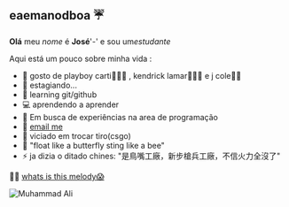 ## eaemanodboa ☔

__Olá__ meu _nome_ é **José**'-' e sou um*estudante* 

Aqui está um pouco sobre minha vida :
- 🎼 gosto de playboy carti🧛🏿‍♂️ , kendrick lamar🙅🏿‍♂️ e j cole✍🏿
- 🔭 estagiando...
- 🌱 learning git/github
- 💻 aprendendo a aprender
- 💼 Em busca de experiências na area de programação
- 💬 [email me](josehenryck@gmail.com) 
- 👾 viciado em trocar tiro(csgo)
- 👺  "float  like a butterfly sting like a bee"
- ⚡  ja dizia o ditado chines: "是鳥嘴工廠，新步槍兵工廠，不信火力全沒了"

🐱‍👤 [whats is this melody😱](https://www.youtube.com/watch?v=rIkDNCIz6as)


![Muhammad Ali](https://www.google.com/url?sa=i&url=https%3A%2F%2Fwww.stoned.com.br%2Fpagina%2Fquem-foi-muhammad-ali.html&psig=AOvVaw18gYHdrp4O7x4HOhLpDAc7&ust=1672280509175000&source=images&cd=vfe&ved=0CBAQjRxqFwoTCND_vL-gm_wCFQAAAAAdAAAAABAE)

